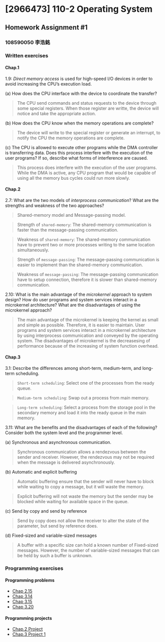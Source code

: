 # [2966473] 110-2 Operating System

## Homework Assignment #1

### 108590050 李浩銘

### Written exercises

#### Chap.1
1.9:
*Direct memory access* is used for high-speed I/O devices in order to avoid increasing the CPU’s execution load.

(a) How does the CPU interface with the device to coordinate the transfer?
> The CPU send commands and status requests to the device through some special registers. When those register are writte, the device will notice and take the appropriate action.



(b) How does the CPU know when the memory operations are complete?
> The device will write to the special register or generate an interrupt, to notify the CPU the memory operations are complete.



(c) The CPU is allowed to execute other programs while the DMA controller is transferring data. Does this process interfere with the execution of the user programs? If so, describe what forms of interference are caused.
> This process does interfere with the execution of the user programs. While the DMA is active, any CPU program that would be capable of using all the memory bus cycles could run more slowly.



#### Chap.2
2.7: 
What are the two models of *interprocess communication*? What are the strengths and weakness of the two approaches?
> Shared-memory model and Message-passing model.  

> Strength of `shared-memory`:
> The shared-memory communication is faster than the message-passing communication.

> Weakness of `shared-memory`:
> The shared-memory communication have to prevent two or more processes writing to the same location simultaneously.

> Strength of `message-passing`:
> The message-passing communication is easier to implement than the shared-memory communication.

> Weakness of `message-passing`:
> The message-passing communication have to setup connection, therefore it is slower than shared-memory communication.



2.10: 
What is the main advantage of the *microkernel* approach to system design? How do user programs and system services interact in a microkernel architecture? What are the disadvantages of using the microkernel approach?
> The main advantage of the microkernel is keeping the kernel as small and simple as possible. Therefore, it is easier to maintain. User programs and system services interact in a microkernel architecture by using interprocess communication and conveyed by the operating system. The disadvantages of microkernel is the decreasesing of performance because of the increasing of system function overhead.



#### Chap.3
3.1:
Describe the differences among short-term, medium-term, and long-term scheduling.
> `Short-term scheduling`: Select one of the processes from the ready queue.

> `Medium-term scheduling`: Swap out a process from main memory.

> `Long-term scheduling`: Select a process from the storage pool in the secondary memory and load it into the ready queue in the main memory.



3.11:
What are the benefits and the disadvantages of each of the following? Consider both the system level and the programmer level.

(a) Synchronous and asynchronous communication.
> Synchronous communication allows a rendezvous between the sender and receiver. However, the rendezvous may not be required when the message is delivered asynchronously.

(b) Automatic and explicit buffering
> Automatic buffering ensure that the sender will never have to block while waiting to copy a message, but it will waste the memory.

> Explicit buffering will not waste the memory but the sender may be blocked while waiting for available space in the queue.

(c) Send by copy and send by reference
> Send by copy does not allow the receiver to alter the state of the parameter, but send by reference does.

(d) Fixed-sized and variable-sized messages
> A buffer with a specific size can hold a known number of Fixed-sized messages. However, the number of variable-sized messages that can be held by such a buffer is unknown.



### Programming exercises

#### Programming problems
- [Chap 2.15](./Chap2.15/README.md)
- [Chap 3.14](./Chap3.14/README.md)
- [Chap 3.15](./Chap3.15/README.md)
- [Chap 3.20](./Chap3.20/README.md)

#### Programming projects
- [Chap.2 Project](./Chap2Project/README.md)
- [Chap.3 Project 1](./Chap3Project1/README.md)